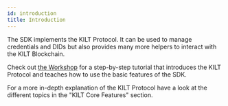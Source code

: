 ```yaml
---
id: introduction
title: Introduction
---
```


The SDK implements the KILT Protocol.
It can be used to manage credentials and DIDs but also provides many more helpers to interact with the KILT Blockchain.

Check out [the Workshop](../workshop/00-welcome.md) for a step-by-step tutorial that introduces the KILT Protocol and teaches how to use the basic features of the SDK.

For a more in-depth explanation of the KILT Protocol have a look at the different topics in the "KILT Core Features" section.
